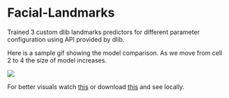 # Facial-Landmarks

Trained 3 custom dlib landmarks predictors for different parameter configuration using API provided by dlib.

Here is a sample gif showing the model comparison. As we move from cell 2 to 4 the size of model increases.

![](outputs/lm-comparison.gif)

For better visuals watch [this](https://www.youtube.com/watch?v=IkgbHKpsXyA&feature=youtu.be) or download [this](https://github.com/greatsharma/Facial-Landmarks/blob/master/outputs/lm-comparison.mp4) and see locally.
